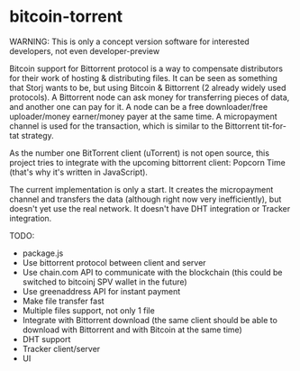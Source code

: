 # bitcoin-torrent

WARNING: This is only a concept version software for interested developers, not even developer-preview

Bitcoin support for Bittorrent protocol is a way to compensate distributors for their work of hosting & distributing files.
It can be seen as something that Storj wants to be, but using Bitcoin & Bittorrent (2 already widely used protocols).
A Bittorrent node can ask money for transferring pieces of data, and another one can pay for it. A node can be a free downloader/free uploader/money earner/money payer at the same time. A micropayment channel is used for the transaction, which is similar to the Bittorrent tit-for-tat strategy.

As the number one BitTorrent client (uTorrent) is not open source, this project tries to integrate with the upcoming bittorrent client: Popcorn Time (that's why it's written in JavaScript).

The current implementation is only a start. It creates the micropayment channel and transfers the data (although right now very inefficiently), but doesn't yet use the real network. It doesn't have DHT integration or Tracker integration.

TODO:
- package.js
- Use bittorrent protocol between client and server
- Use chain.com API to communicate with the blockchain (this could be switched to bitcoinj SPV wallet in the future)
- Use greenaddress API for instant payment
- Make file transfer fast
- Multiple files support, not only 1 file
- Integrate with Bittorrent download (the same client should be able to download with Bittorrent and with Bitcoin at the same time)
- DHT support
- Tracker client/server
- UI
